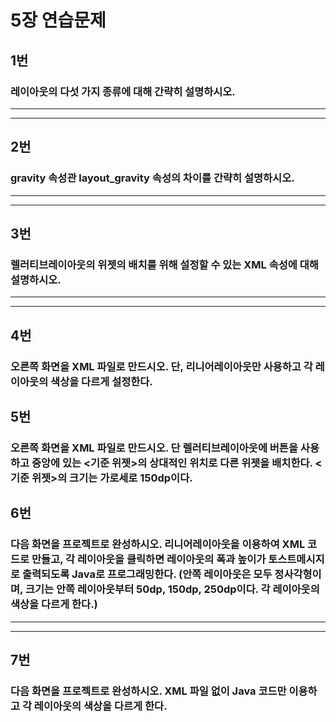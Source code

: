 # 5장 연습문제
## 1번
### 레이아웃의 다섯 가지 종류에 대해 간략히 설명하시오.

---
---
## 2번
### gravity 속성관 layout_gravity 속성의 차이를 간략히 설명하시오.

---
---

## 3번
### 렐러티브레이아웃의 위젯의 배치를 위해 설정할 수 있는 XML 속성에 대해 설명하시오.

---
---

## 4번
### 오른쪽 화면을 XML 파일로 만드시오. 단, 리니어레이아웃만 사용하고 각 레이아웃의 색상을 다르게 설정한다.

## 5번
### 오른쪽 화면을 XML 파일로 만드시오. 단 렐러티브레이아웃에 버튼을 사용하고 중앙에 있는 <기준 위젯>의 상대적인 위치로 다른 위젯을 배치한다. <기준 위젯>의 크기는 가로세로 150dp이다.

## 6번
### 다음 화면을 프로젝트로 완성하시오. 리니어레이아웃을 이용하여 XML 코드로 만들고, 각 레이아웃을 클릭하면 레이아웃의 폭과 높이가 토스트메시지로 출력되도록 Java로 프로그래밍한다. (안쪽 레이아웃은 모두 정사각형이며, 크기는 안쪽 레이아웃부터 50dp, 150dp, 250dp이다. 각 레이아웃의 색상을 다르게 한다.)

---
---

## 7번
### 다음 화면을 프로젝트로 완성하시오. XML 파일 없이 Java 코드만 이용하고 각 레이아웃의 색상을 다르게 한다.
